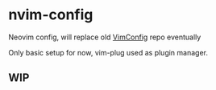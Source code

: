# nvim-config
Neovim config, will replace old [VimConfig](https://www.github.com/randomize/VimConfig) repo eventually

Only basic setup for now, vim-plug used as plugin manager.

## WIP
